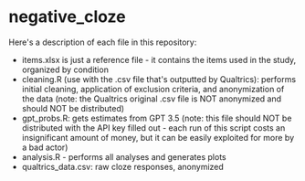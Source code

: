 # negative_cloze

Here's a description of each file in this repository:

* items.xlsx is just a reference file - it contains the items used in the study, organized by condition
* cleaning.R (use with the .csv file that's outputted by Qualtrics): performs initial cleaning, application of exclusion criteria, and anonymization of the data (note: the Qualtrics original .csv file is NOT anonymized and should NOT be distributed)
* gpt_probs.R: gets estimates from GPT 3.5 (note: this file should NOT be distributed with the API key filled out - each run of this script costs an insignificant amount of money, but it can be easily exploited for more by a bad actor)
* analysis.R - performs all analyses and generates plots
* qualtrics_data.csv: raw cloze responses, anonymized

